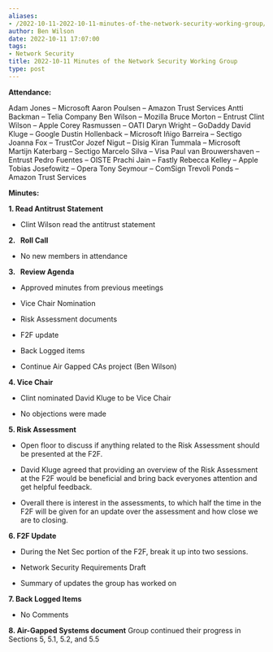```yaml
---
aliases:
- /2022-10-11-2022-10-11-minutes-of-the-network-security-working-group/
author: Ben Wilson
date: 2022-10-11 17:07:00
tags:
- Network Security
title: 2022-10-11 Minutes of the Network Security Working Group
type: post
---
```


**Attendance:**

Adam Jones – Microsoft
Aaron Poulsen – Amazon Trust Services
Antti Backman – Telia Company
Ben Wilson – Mozilla
Bruce Morton – Entrust
Clint Wilson – Apple
Corey Rasmussen – OATI
Daryn Wright – GoDaddy
David Kluge – Google
Dustin Hollenback – Microsoft
Iñigo Barreira – Sectigo
Joanna Fox – TrustCor
Jozef Nigut – Disig
Kiran Tummala – Microsoft
Martijn Katerbarg – Sectigo
Marcelo Silva – Visa
Paul van Brouwershaven – Entrust
Pedro Fuentes – OISTE
Prachi Jain – Fastly
Rebecca Kelley – Apple
Tobias Josefowitz – Opera
Tony Seymour – ComSign
Trevoli Ponds – Amazon Trust Services

**Minutes:**

**1. Read Antitrust Statement**

- Clint Wilson read the antitrust statement

**2.   Roll Call**

- No new members in attendance

**3.   Review Agenda**

- Approved minutes from previous meetings

- Vice Chair Nomination

- Risk Assessment documents

- F2F update

- Back Logged items

- Continue Air Gapped CAs project (Ben Wilson)

**4. Vice Chair**

- Clint nominated David Kluge to be Vice Chair

- No objections were made

**5. Risk Assessment**

- Open floor to discuss if anything related to the Risk Assessment should be presented at the F2F.

- David Kluge agreed that providing an overview of the Risk Assessment at the F2F would be beneficial and bring back everyones attention and get helpful feedback.

- Overall there is interest in the assessments, to which half the time in the F2F will be given for an update over the assessment and how close we are to closing.

**6. F2F Update**

- During the Net Sec portion of the F2F, break it up into two sessions.

- Network Security Requirements Draft

- Summary of updates the group has worked on

**7. Back Logged Items**

- No Comments

**8. Air-Gapped Systems document**
Group continued their progress in Sections 5, 5.1, 5.2, and 5.5